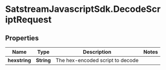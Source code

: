 # SatstreamJavascriptSdk.DecodeScriptRequest

## Properties
Name | Type | Description | Notes
------------ | ------------- | ------------- | -------------
**hexstring** | **String** | The hex-encoded script to decode | 
